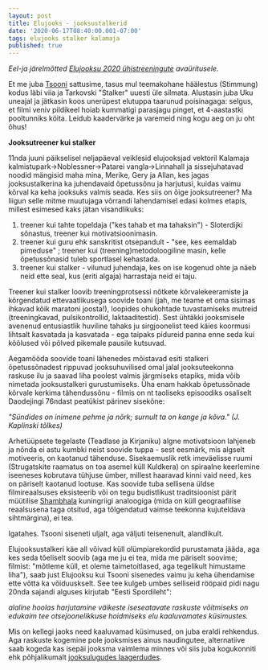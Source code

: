 ```yaml
---
layout: post
title: Elujooks - jooksustalkerid
date: '2020-06-17T08:40:00.001-07:00'
tags: elujooks stalker kalamaja 
published: true
---
```

*Eel-ja järelmõtted [Elujooksu 2020 ühistreeningute](https://www.facebook.com/events/1153562148326791) avaüritusele.*

Et me juba [Tsooni](https://elusamus.github.io/2020/03/26/Tsoon.html) sattusime, tasus mul teemakohane häälestus (Stimmung) kodus läbi viia ja Tarkovski "Stalker" uuesti üle silmata. Alustasin juba Uku uneajal ja jätkasin koos unerüpest elutuppa taarunud poisinagaga: selgus, et filmi veniv pildikeel hoiab kummatigi parasjagu pinget, et 4-aastastki pooltunniks köita. Leidub kaadervärke ja varemeid ning kogu aeg on ju oht õhus!

**Jooksutreener kui stalker**

11nda juuni päikselisel neljapäeval veiklesid elujooksjad vektoril Kalamaja kalmistupark->Noblessner->Patarei vangla->Linnahall ja sissejuhatavad noodid mängisid maha mina, Merike, Gery ja Allan, kes jagas jooksustalkerina ka juhendavaid õpetussõnu ja harjutusi, kuidas vaimu kõrval ka keha jooksuks valmis seada. 
Kes siis on õige jooksutreener? Ma liigun selle mitme muutujaga võrrandi lahendamisel edasi kolmes etapis, millest esimesed kaks jätan visandlikuks:
1. treener kui tahte topeldaja ("kes tahab et ma tahaksin") - Sloterdijki sõnastus, treener kui motivatsioonimasin.
1. treener kui guru ehk sanskritist otsepandult - "see, kes eemaldab pimeduse" ; treener kui (treening)metodoloogiline masin, kelle õpetussõnasid tuleb sportlasel kehastada. 
1. treener kui stalker - vilunud juhendaja, kes on ise kogenud ohte ja näeb neid ette seal, kus (eriti algaja) harrastaja neid ei taju.

Treener kui stalker loovib treeningprotsessi nõtkete kõrvalekeeramiste ja kõrgendatud ettevaatlikusega soovide toani (jah, me teame et oma sisimas ihkavad kõik maratoni joosta!), loopides ohukohtade tuvastamiseks mutreid (treeningkavad, pulsikontrollid, laktaaditestid). Sest ühtäkki jooksmisele avenenud entusiastlik huviline tahaks ju sirgjoonelist teed käies koormusi lihtsalt kasvatada ja kasvatada - 
ega taipaks pidureid panna enne seda kui kõõlused või põlved pikemale pausile kutsuvad.

Aegamööda soovide toani lähenedes mõistavad esiti stalkeri õpetussõnadest rippuvad jooksuhuvilised omal jalal jooksuteekonna raskuse ilu ja saavad liha poolest valmis järgmiseks etapiks, mida võib nimetada jooksustalkeri gurustumiseks. Üha enam hakkab õpetussõnade kõrvale kerkima tähendussõnu - filmis on nt taoliseks episoodiks osaliselt Daodejingi 76ndast peatükist pärinev sisekõne:

*"Sündides on inimene pehme ja nõrk;
surnult ta on kange ja kõva." (J. Kaplinski tõlkes)*

Arhetüüpsete tegelaste (Teadlase ja Kirjaniku) algne motivatsioon lahjeneb ja nõnda ei astu kumbki neist soovide tuppa - sest eesmärk, mis algselt motiveeris, on kaotanud tähenduse. Sisekaemuslik retk imeväelisse ruumi (Strugatskite raamatus on toa asemel küll Kuldkera) on spiraalne keerlemine iseeneses kobrutava tühjuse ümber, millest haaravad kinni vaid need, kes on päriselt kaotanud lootuse. Kas soovide tuba sellisena üldse filmireaalsuses eksisteerib või on tegu budistlikust traditsioonist pärit müütilise [Shambhala](https://en.wikipedia.org/wiki/Shambhala) kuningriigi analoogiga (mida on küll geograafilise reaalsusena taga otsitud, aga tõlgendatud vaimse teekonna kujuteldava sihtmärgina), ei tea.

Igatahes. Tsooni siseneti uljalt, aga väljuti teisenenult, alandlikult.

Elujooksustalkeri käe all võivad küll olümpiarekordid purustamata jääda, aga kes seda tõeliselt soovib (aga me ju ei tea, mida me päriselt soovime; filmist: "mõtleme küll, et oleme taimetoitlased, aga tegelikult himustame liha"), saab just Elujooksu kui Tsooni sisenedes vaimu ju keha ühendamise ette võtta ka võiduuskselt. See tee kulgeb umbes selliseid rööpaid pidi nagu 20nda sajandi alguses kirjutab "Eesti Spordileht":

*alaline hoolas harjutamine väikeste iseseatavate raskuste võitmiseks on edukaim tee otsejoonelikkuse hoidmiseks  elu kaaluvamates küsimustes.*

Mis on kellegi jaoks need kaaluvamad küsimused, on juba eraldi rehkendus. Aga raskuste kogemine pole jooksmises ainus naudingutee, alternatiive saab kogeda kas isepäi jooksma vaimlema minnes või siis juba kogukonniti ehk põhjalikumalt [jooksulugudes laagerdudes](https://www.elujooks.net/laager-uldinfo/).
